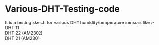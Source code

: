 # Various-DHT-Testing-code
It is a testing sketch for various DHT humidity/temperature sensors like :-                
DHT 11              
DHT 22 (AM2302)                   
DHT 21 (AM2301)                
